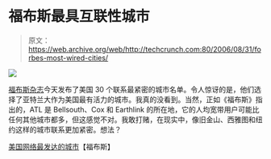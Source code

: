 # 福布斯最具互联性城市

> 原文：<https://web.archive.org/web/http://techcrunch.com:80/2006/08/31/forbes-most-wired-cities/>

![](img/159daebe5ed80230f46728324de0477d.png)

[福布斯杂志](https://web.archive.org/web/20160118093043/http://www.forbes.com/2006/08/30/wireless-wired-broadband_cx_df_0831wiredcities.html)今天发布了美国 30 个联系最紧密的城市名单。令人惊讶的是，他们选择了亚特兰大作为美国最有活力的城市。我真的没看到。当然，正如《福布斯》指出的，ATL 是 Bellsouth、Cox 和 Earthlink 的所在地，它的人均宽带用户可能比任何其他城市都多，但这感觉不对。我敢打赌，在现实中，像旧金山、西雅图和纽约这样的城市联系更加紧密。想法？

[美国网络最发达的城市](https://web.archive.org/web/20160118093043/http://www.forbes.com/2006/08/29/06wiredcities_lander.html?partner=rss)【福布斯】